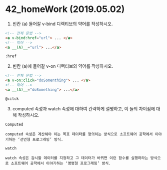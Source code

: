 # 42_homeWork (2019.05.02)

1. 빈칸 (a) 들어갈 v-bind 디렉티브의 약어를 작성하시오.

```html
<!-- 전체 문법 -->
<a v-bind:href="url"> ... </a>
<!-- 악어 -->
<a __(A)__="url"> ...</a>
```

```
:href
```



2. 빈칸 (a)에 들어갈 v-on 디렉티브의 약어를 작성하시오.

```html
<!-- 전체 문법 -->
<a v-on:click="doSomenthing"> ... </a>
<!-- 악어 -->
<a __(A)__="doSomething"> ...</a>
```

```
@cilck
```



3. computed 속성과 watch 속성에 대하여 간략하게 설명하고, 이 둘의 차이점에 대해 작성하시오.

`Computed`

```
computed 속성은 계산해야 하는 목표 데이터를 정의하는 방식으로 소프트웨어 공학에서 이야기하는 ‘선언형 프로그래밍’ 방식.
```

`watch`

```
watch 속성은 감시할 데이터를 지정하고 그 데이터가 바뀌면 이런 함수를 실행하라는 방식으로 소프트웨어 공학에서 이야기하는 ‘명령형 프로그래밍’ 방식.
```